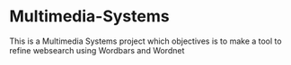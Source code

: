 # Multimedia-Systems

This is a Multimedia Systems project which objectives is to make a tool to refine websearch using Wordbars and Wordnet

